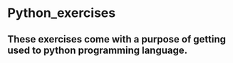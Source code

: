 # Python_exercises

## These exercises come with a purpose of getting used to python programming language. 
